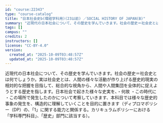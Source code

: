 ```yaml
---
id: "course:22343"
type: "course-catalog"
title: "日本社会史b(環経学科用)(23以前) ／SOCIAL HISTORY OF JAPAN(B)"
summary: "近現代の日本社会について、その歴史を学んでいきます。社会の歴史＝社会史とは何でしょうか。実は社会史とは、人間の様々な活動が作り上げる歴史的現実の相対的な把握を目指して、総合的な視角から、人間や人間集団を全体的に捉えようとする歴史を指します。…"
tags: []
campus: ""
credits: 2
instructors: []
license: "CC-BY-4.0"
version:
  created_at: "2025-10-09T03:48:57Z"
  updated_at: "2025-10-09T03:48:57Z"
---
```

近現代の日本社会について、その歴史を学んでいきます。社会の歴史＝社会史とは何でしょうか。実は社会史とは、人間の様々な活動が作り上げる歴史的現実の相対的な把握を目指して、総合的な視角から、人間や人間集団を全体的に捉えようとする歴史を指します。日本社会で起きた様々な史実を、・何故 ・この時代に ・この場所で発生したのかについて考察していきます、本科目では様々な歴史的事象の発生を、構造的に理解していくことを目的に置きます（ディプロマポリシー（DP）の、「1」に関する能力と関係する。カリキュラムポリシーにおける「学科専門科目」、「歴史」部門に該当する）。
